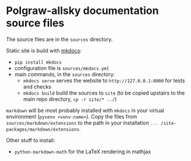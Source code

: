 # Polgraw-allsky documentation source files 

The source files are in the `sources` directory. 

Static site is build with [mkdocs](http://www.mkdocs.org): 

  * `pip install mkdocs` 
  * configuration file is `sources/mkdocs.yml`
  * main commands, in the `sources` directory:
    - `mkdocs serve` serves the website to `http://127.0.0.1:8000` for tests and checks 
    - `mkdocs build` build the sources to `site` (to be copied upstairs to the main repo directory, `cp -r site/* ../`) 


`markdown` will be most probably installed with `mkdocs` in your virtual environment (`pyvenv <venv-name>`). Copy the files from `sources/markdown/extensions` to the path in your installation `... /site-packages/markdown/extensions`. 

Other stuff to install: 

  * `python-markdown-math` for the LaTeX rendering in mathjax

